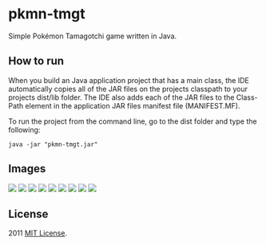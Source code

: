 # pkmn-tmgt
Simple Pokémon Tamagotchi game written in Java.

## How to run

When you build an Java application project that has a main class, the IDE
automatically copies all of the JAR
files on the projects classpath to your projects dist/lib folder. The IDE
also adds each of the JAR files to the Class-Path element in the application
JAR files manifest file (MANIFEST.MF).

To run the project from the command line, go to the dist folder and
type the following:

`java -jar "pkmn-tmgt.jar"`

## Images

![](docs/1.png)
![](docs/2.png)
![](docs/3.png)
![](docs/4.png)
![](docs/5.png)
![](docs/6.png)
![](docs/7.png)
![](docs/8.png)
![](docs/9.png)

## License

2011 [MIT License](LICENSE).
